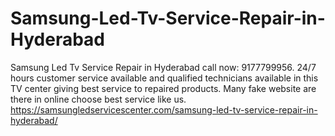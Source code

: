 # Samsung-Led-Tv-Service-Repair-in-Hyderabad
Samsung Led Tv Service Repair in Hyderabad call now: 9177799956. 24/7 hours customer service available and qualified technicians available in this TV center  giving best service  to repaired products. Many fake website are there in online choose best service like us.  https://samsungledservicescenter.com/samsung-led-tv-service-repair-in-hyderabad/
